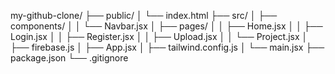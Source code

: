 my-github-clone/
├── public/
│   └── index.html
├── src/
│   ├── components/
│   │   └── Navbar.jsx
│   ├── pages/
│   │   ├── Home.jsx
│   │   ├── Login.jsx
│   │   ├── Register.jsx
│   │   ├── Upload.jsx
│   │   └── Project.jsx
│   ├── firebase.js
│   ├── App.jsx
│   ├── tailwind.config.js
│   └── main.jsx
├── package.json
└── .gitignore
